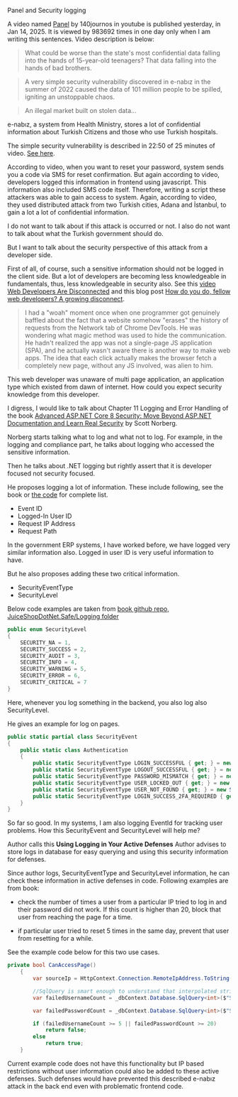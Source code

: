 Panel and Security logging

A video named [Panel](https://youtu.be/5BzGetrwpoU) by  140journos in youtube is published yesterday, in Jan 14, 2025.
It is viewed by 983692 times in one day only when I am writing this sentences.
Video description is below:

>What could be worse than the state's most confidential data falling into the hands of 15-year-old teenagers? 
>That data falling into the hands of bad brothers.

>A very simple security vulnerability discovered in e-nabız in the summer of 2022 caused the data of 101 million people to be spilled, igniting an unstoppable chaos.

>An illegal market built on stolen data...

e-nabız, a system from Health Ministry, stores a lot of confidential information about Turkish Citizens and those who use Turkish hospitals.

The simple security vulnerability is described in 22:50 of 25 minutes of video.
[See here](https://youtu.be/5BzGetrwpoU?t=1370).

According to video, when you want to reset your password, system sends you a code via SMS for reset confirmation.
But again according to video, developers logged this information in frontend using javascript.
This information also included SMS code itself.
Therefore, writing a script these attackers was able to gain access to system.
Again, according to video, they used distributed attack from two Turkish cities, Adana and İstanbul, to gain a lot a lot of confidential information.

I do not want to talk about if this attack is occurred or not.
I also do not want to talk about what the Turkish government should do.

But I want to talk about the security perspective of this attack from a developer side.

First of all, of course, such a sensitive information should not be logged in the client side.
But a lot of developers are becoming less knowledgeable in fundamentals, thus, less knowledgeable in security also.
See this [video Web Developers Are Disconnected](https://www.youtube.com/watch?v=oNjfXnhq0UM) and this blog post [How do you do, fellow web developers? A growing disconnect](https://rakhim.exotext.com/web-developers-a-growing-disconnect).

> I had a "woah" moment once when one programmer got genuinely baffled about the fact that a website somehow "erases" the history of requests from the Network tab of Chrome DevTools. He was wondering what magic method was used to hide the communication. He hadn't realized the app was not a single-page JS application (SPA), and he actually wasn't aware there is another way to make web apps. The idea that each click actually makes the browser fetch a completely new page, without any JS involved, was alien to him. 

This web developer was  unaware of multi page application, an application type which existed from dawn of internet.
How could you expect security knowledge from this developer.

I digress, I would like to talk about Chapter 11 Logging and Error Handling of the book [Advanced ASP.NET Core 8 Security: Move Beyond ASP.NET Documentation and Learn Real Security](https://link.springer.com/book/10.1007/979-8-8688-0494-6) by Scott Norberg.

Norberg starts talking what to log and what not to log.
For example, in the logging and compliance part, he talks about logging who accessed the sensitive information.

Then he talks about .NET logging but rightly assert that it is developer focused not security focused.

He proposes logging a lot of information.
These include following, see the book or [the code](https://github.com/Apress/Advanced-ASP.NET-Core-8-Security-2nd-ed) for complete list.

- Event ID
- Logged-In User ID 
- Request IP Address 
- Request Path 

In the government ERP systems, I have worked before, we have logged very similar information also.
Logged in user ID is very useful information to have.

But he also proposes adding these two critical information.

- SecurityEventType
- SecurityLevel

Below code examples are taken from [book github repo, JuiceShopDotNet.Safe/Logging folder](https://github.com/Apress/Advanced-ASP.NET-Core-8-Security-2nd-ed/tree/main/JuiceShopDotNet.Safe/Logging)



```csharp
public enum SecurityLevel
{
    SECURITY_NA = 1,
    SECURITY_SUCCESS = 2,
    SECURITY_AUDIT = 3,
    SECURITY_INFO = 4,
    SECURITY_WARNING = 5,
    SECURITY_ERROR = 6,
    SECURITY_CRITICAL = 7
}
```

Here, whenever you log something in the backend, you also log also SecurityLevel.

He gives an example for log on pages.

```csharp
public static partial class SecurityEvent
{
    public static class Authentication
    {
        public static SecurityEventType LOGIN_SUCCESSFUL { get; } = new SecurityEventType(1200, LogLevel.Information, SecurityEventType.SecurityLevel.SECURITY_SUCCESS);
        public static SecurityEventType LOGOUT_SUCCESSFUL { get; } = new SecurityEventType(1201, LogLevel.Information, SecurityEventType.SecurityLevel.SECURITY_SUCCESS);
        public static SecurityEventType PASSWORD_MISMATCH { get; } = new SecurityEventType(1202, LogLevel.Debug, SecurityEventType.SecurityLevel.SECURITY_INFO);
        public static SecurityEventType USER_LOCKED_OUT { get; } = new SecurityEventType(1203, LogLevel.Debug, SecurityEventType.SecurityLevel.SECURITY_WARNING);
        public static SecurityEventType USER_NOT_FOUND { get; } = new SecurityEventType(1204, LogLevel.Information, SecurityEventType.SecurityLevel.SECURITY_WARNING);
        public static SecurityEventType LOGIN_SUCCESS_2FA_REQUIRED { get; } = new SecurityEventType(1210, LogLevel.Information, SecurityEventType.SecurityLevel.SECURITY_INFO);
    }
}
```

So far so good. 
In my systems, I am also logging EventId for tracking user problems.
How this SecurityEvent and SecurityLevel will help me?

Author calls this **Using Logging in Your Active Defenses**
Author advises to store logs in database for easy querying and using this security information for defenses.

Since author logs, SecurityEventType and SecurityLevel information, he can check these information in active defenses in code.
Following examples are from book:

- check the number of times a user from a particular IP tried to log in and their password did not work. If this count is higher than 20, block that user from reaching the page for a time.

- if particular user tried to reset 5 times in the same day, prevent that user from resetting for a while.


See the example code below for this two use cases.

```csharp
private bool CanAccessPage()
    {
        var sourceIp = HttpContext.Connection.RemoteIpAddress.ToString();

        //SqlQuery is smart enough to understand that interpolated string values should be treated as parameters, so this is safe from SQL injection attacks
        var failedUsernameCount = _dbContext.Database.SqlQuery<int>($"SELECT COUNT(1) AS Value FROM SecurityEvent WHERE DateCreated > {DateTime.UtcNow.AddDays(-1)} AND RequestIP = {sourceIp} AND EventID = {Logging.SecurityEvent.Authentication.USER_NOT_FOUND.EventId}").Single();

        var failedPasswordCount = _dbContext.Database.SqlQuery<int>($"SELECT COUNT(1) AS Value FROM SecurityEvent WHERE DateCreated > {DateTime.UtcNow.AddDays(-1)} AND RequestIP = {sourceIp} AND EventID = {Logging.SecurityEvent.Authentication.PASSWORD_MISMATCH.EventId}").Single();

        if (failedUsernameCount >= 5 || failedPasswordCount >= 20)
            return false;
        else
            return true;
    }
```  
Current example code does not have this functionality but IP based restrictions without user information could also be added to these active defenses.
Such defenses would have prevented this described e-nabız attack in the back end  even with problematic frontend code.





